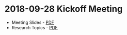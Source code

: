 # 2018-09-28 Kickoff Meeting

- Meeting Slides - [PDF](../pdfs/2018-09-28-Kickoff-Meeting.pdf)  
- Research Topics - [PDF](../pdfs/2018-09-28-Kickoff-Meeting.pdf)
